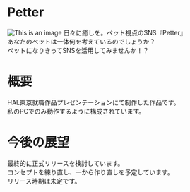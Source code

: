 # Petter
![This is an image](https://github.com/FumiyaTashiro/Petter/blob/main/WebContent/image/main_img3.jpg)
日々に癒しを。ペット視点のSNS『Petter』  
あなたのペットは一体何を考えているのでしょうか？  
ペットになりきってSNSを活用してみませんか！？

# 概要
HAL東京就職作品プレゼンテーションにて制作した作品です。  
私のPCでのみ動作するように構成されています。

# 今後の展望
最終的に正式リリースを検討しています。  
コンセプトを練り直し、一から作り直しを予定しています。  
リリース時期は未定です。
